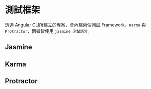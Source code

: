 # 測試框架

透過 Angular CLI所建立的專案，會內建兩個測試 Framework，`Karma` 與 `Protractor`，兩者皆使用 `jasmine 測試語言`。

## Jasmine



## Karma



## Protractor

